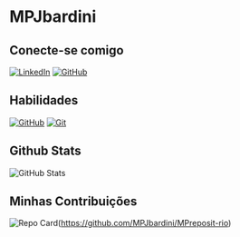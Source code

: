 # MPJbardini

## Conecte-se comigo
[![LinkedIn](https://img.shields.io/badge/LinkedIn-0077B5?style=for-the-badge&logo=linkedin&logoColor=white)](https://www.linkedin.com/in/jhoni-bardini-182419276/) [![GitHub](https://img.shields.io/badge/GitHub-100000?style=for-the-badge&logo=github&logoColor=white)](https://github.com/MPJbardini)

## Habilidades 
[![GitHub](https://img.shields.io/badge/GitHub-100000?style=for-the-badge&logo=github&logoColor=white)](https://github.com/SEUUSERNAME) [![Git](https://img.shields.io/badge/Git-100000?style=for-the-badge&logo=git&logoColor=fff)](https://git-scm.com/doc)

## Github Stats
![GitHub Stats](https://github-readme-stats.vercel.app/api?username=MPJbardini&theme=transparent&bg_color=000&border_color=30A3DC&show_icons=true&icon_color=30A3DC&title_color=E94D5F&text_color=FFF)

## Minhas Contribuições
![Repo Card](https://github-readme-stats.vercel.app/api/pin/?username=MPJbardini&repo=MPreposit-rio&bg_color=000&border_color=30A3DC&show_icons=true&icon_color=30A3DC&title_color=E94D5F&text_color=FFF)(https://github.com/MPJbardini/MPreposit-rio)